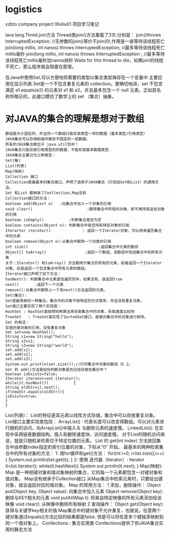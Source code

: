 # logistics
xzbto company project Wuliu01
项目学习笔记


lava lang.Thred.join方法
Thread类join()方法重载了3次.分别是：
join()throws InterruptedException;  //无参数的join()等价于join(0),作用是一直等待该线程死亡
join(long millis, int nanos) throws InterruptedException;  //最多等待该线程死亡millis毫秒
join(long millis, int nanos) throws InterruptedException ; //最多等待该线程死亡millis毫秒加nanos纳秒
Waits for this thread to die，如果join的线程不死亡，那么程序就会阻塞在那里。


在Java中使用Set,可以方便地将需要的类型以集合类型保存在一个变量中.主要应用在显示列表.Set是一个不包含重复元素的 collection。更确切地讲，set 不包含满足 e1.equals(e2) 的元素对 e1 和 e2，并且最多包含一个 null 元素。正如其名称所暗示的，此接口模仿了数学上的 set （集合）抽象。


# 对JAVA的集合的理解是想对于数组
    数组是大小固定的，并且同一个数组只能存放类型一样的数据（基本类型/引用类型）
    JAVA集合可以存储和操作数目不固定的一组数据。
    所有的JAVA集合都位于 java.util包中！
    JAVA集合只能存放引用类型的的数据，不能存放基本数据类型.
    JAVA集合主要分为三种类型：
    Set(集)
    List(列表)
    Map(映射)
    Collection 接口
    Collection是最基本的集合接口，声明了适用于JAVA集合（只包括Set和List）的通用方法。
    Set 和List 都继承了Conllection,Map没有
    Collection接口的方法：
    boolean add(Object o)   :向集合中加入一个对象的引用
    void clear()                        :删除集合中所有的对象，即不再持有这些对象的引用
    boolean isEmpty()           :判断集合是否为空
    boolean contains(Object o): 判断集合中是否持有特定对象的引用
    Iterartor iterator()              : 返回一个Iterator对象，可以用来遍历集合中的元素
    boolean remove(Object o):从集合中删除一个对象的引用
    int size()                               :返回集合中元素的数目
    Object[] toArray()                 :返回一个数组，该数组中包括集合中的所有元素
    关于：Iterator() 和toArray() 方法都用于集合的所有的元素，前者返回一个Iterator对象，后者返回一个包含集合中所有元素的数组。
    Iterator接口声明了如下方法：
    hasNext(): 判断集合中元素是否遍历完毕，如果没有，就返回true
    next()       :返回下一个元素
    remove():从集合中删除上一个有next()方法返回的元素。
    Set(集合)：
    Set是最简单的一种集合。集合中的对象不按特定的方式排序，并且没有重复对象。
    Set接口主要实现了两个实现类：
    HashSet : HashSet类按照哈希算法来存取集合中的对象，存取速度比较快
    TreeSet   : TreeSet类实现了SortedSet接口，能够对集合中的对象进行排序。
    Set 的用法：
    存放的是对象的引用，没有重复对象
    Set set=new HashSet();
    String s1=new String("hello");
    String s2=s1;
    String s3=new String("world");
    set.add(s1);
    set.add(s2);
    set.add(s3);
    System.out.println(set.size());//打印集合中对象的数目 为 2。
    Set 的 add()方法是如何判断对象是否已经存放在集合中？
    boolean isExists=false;
    Iterator iterator=set.iterator();
    while(it.hasNext())           {
    String oldStr=it.next();
    if(newStr.equals(oldStr)){
    isExists=true;
    }
    }


List(列表)：
    List的特征是其元素以线性方式存储，集合中可以存放重复对象。
    List接口主要实现类包括：
    ArrayList() : 代表长度可以改变得数组。可以对元素进行随机的访问，向ArrayList()中插入与
    与删除元素的速度慢。
    LinkedList(): 在实现中采用链表数据结构。插入和删除速度快，访问速度慢。
    对于List的随机访问来说，就是只随机来检索位于特定位置的元素。
    List 的 get(int index) 方法放回集合中由参数index指定的索引位置的对象，下标从“0” 开始。
    最基本的两种检索集合中的所有对象的方法：
    1: 用for循环和get()方法：
    for(int i=0; i<list.size();i++){
    System.out.println(list.get(i));
    }
    2: 使用 迭代器（Iterator）:
    Iterator it=list.iterator();
    while(it.hashNext){
    System.out.println(it.next);
    }
    Map(映射):
    Map 是一种把键对象和值对象映射的集合，它的每一个元素都包含一对键对象和值对象。
    Map没有继承于Collection接口
    从Map集合中检索元素时，只要给出键对象，就会返回对应的值对象。
    Map 的常用方法：
    1 添加，删除操作：
    Object put(Object key, Object value): 向集合中加入元素
    Object remove(Object key):   删除与KEY相关的元素
    void putAll(Map t):   将来自特定映像的所有元素添加给该映像
    void clear(): 从映像中删除所有映射
    2 查询操作：
    Object get(Object key): 获得与关键字key相关的值
    Map集合中的键对象不允许重复，也就说，任意两个键对象通过equals()方法比较的结果都是false.
    但是可以将任意多个键独享映射到同一个值对象上。
    Conllections : 集合实用类
    Conllections提供了供JAVA集合实用的静态方法
